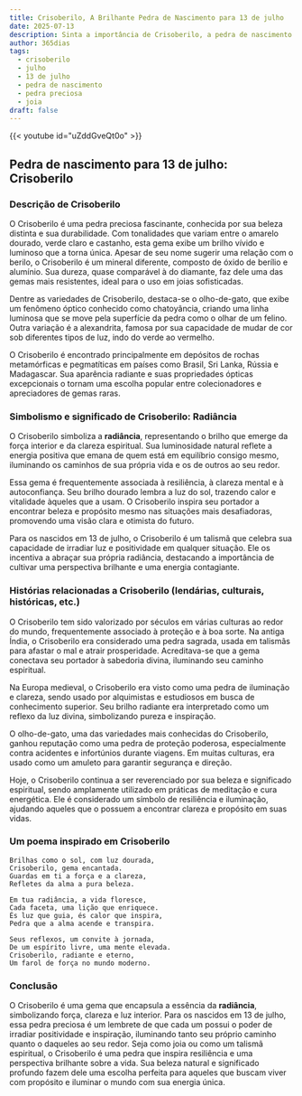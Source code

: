 ```yaml
---
title: Crisoberilo, A Brilhante Pedra de Nascimento para 13 de julho
date: 2025-07-13
description: Sinta a importância de Crisoberilo, a pedra de nascimento de 13 de julho que simboliza Radiância. Deixe que sua beleza e significado iluminem seu dia.
author: 365dias
tags:
  - crisoberilo
  - julho
  - 13 de julho
  - pedra de nascimento
  - pedra preciosa
  - joia
draft: false
---
```


{{< youtube id="uZddGveQt0o" >}}

## Pedra de nascimento para 13 de julho: Crisoberilo

### Descrição de Crisoberilo

O Crisoberilo é uma pedra preciosa fascinante, conhecida por sua beleza distinta e sua durabilidade. Com tonalidades que variam entre o amarelo dourado, verde claro e castanho, esta gema exibe um brilho vívido e luminoso que a torna única. Apesar de seu nome sugerir uma relação com o berilo, o Crisoberilo é um mineral diferente, composto de óxido de berílio e alumínio. Sua dureza, quase comparável à do diamante, faz dele uma das gemas mais resistentes, ideal para o uso em joias sofisticadas.

Dentre as variedades de Crisoberilo, destaca-se o olho-de-gato, que exibe um fenômeno óptico conhecido como chatoyância, criando uma linha luminosa que se move pela superfície da pedra como o olhar de um felino. Outra variação é a alexandrita, famosa por sua capacidade de mudar de cor sob diferentes tipos de luz, indo do verde ao vermelho.

O Crisoberilo é encontrado principalmente em depósitos de rochas metamórficas e pegmatíticas em países como Brasil, Sri Lanka, Rússia e Madagascar. Sua aparência radiante e suas propriedades ópticas excepcionais o tornam uma escolha popular entre colecionadores e apreciadores de gemas raras.

### Simbolismo e significado de Crisoberilo: Radiância

O Crisoberilo simboliza a **radiância**, representando o brilho que emerge da força interior e da clareza espiritual. Sua luminosidade natural reflete a energia positiva que emana de quem está em equilíbrio consigo mesmo, iluminando os caminhos de sua própria vida e os de outros ao seu redor.

Essa gema é frequentemente associada à resiliência, à clareza mental e à autoconfiança. Seu brilho dourado lembra a luz do sol, trazendo calor e vitalidade àqueles que a usam. O Crisoberilo inspira seu portador a encontrar beleza e propósito mesmo nas situações mais desafiadoras, promovendo uma visão clara e otimista do futuro.

Para os nascidos em 13 de julho, o Crisoberilo é um talismã que celebra sua capacidade de irradiar luz e positividade em qualquer situação. Ele os incentiva a abraçar sua própria radiância, destacando a importância de cultivar uma perspectiva brilhante e uma energia contagiante.

### Histórias relacionadas a Crisoberilo (lendárias, culturais, históricas, etc.)

O Crisoberilo tem sido valorizado por séculos em várias culturas ao redor do mundo, frequentemente associado à proteção e à boa sorte. Na antiga Índia, o Crisoberilo era considerado uma pedra sagrada, usada em talismãs para afastar o mal e atrair prosperidade. Acreditava-se que a gema conectava seu portador à sabedoria divina, iluminando seu caminho espiritual.

Na Europa medieval, o Crisoberilo era visto como uma pedra de iluminação e clareza, sendo usado por alquimistas e estudiosos em busca de conhecimento superior. Seu brilho radiante era interpretado como um reflexo da luz divina, simbolizando pureza e inspiração.

O olho-de-gato, uma das variedades mais conhecidas do Crisoberilo, ganhou reputação como uma pedra de proteção poderosa, especialmente contra acidentes e infortúnios durante viagens. Em muitas culturas, era usado como um amuleto para garantir segurança e direção.

Hoje, o Crisoberilo continua a ser reverenciado por sua beleza e significado espiritual, sendo amplamente utilizado em práticas de meditação e cura energética. Ele é considerado um símbolo de resiliência e iluminação, ajudando aqueles que o possuem a encontrar clareza e propósito em suas vidas.

### Um poema inspirado em Crisoberilo

```
Brilhas como o sol, com luz dourada,  
Crisoberilo, gema encantada.  
Guardas em ti a força e a clareza,  
Refletes da alma a pura beleza.  

Em tua radiância, a vida floresce,  
Cada faceta, uma lição que enriquece.  
És luz que guia, és calor que inspira,  
Pedra que a alma acende e transpira.  

Seus reflexos, um convite à jornada,  
De um espírito livre, uma mente elevada.  
Crisoberilo, radiante e eterno,  
Um farol de força no mundo moderno.
```

### Conclusão

O Crisoberilo é uma gema que encapsula a essência da **radiância**, simbolizando força, clareza e luz interior. Para os nascidos em 13 de julho, essa pedra preciosa é um lembrete de que cada um possui o poder de irradiar positividade e inspiração, iluminando tanto seu próprio caminho quanto o daqueles ao seu redor. Seja como joia ou como um talismã espiritual, o Crisoberilo é uma pedra que inspira resiliência e uma perspectiva brilhante sobre a vida. Sua beleza natural e significado profundo fazem dele uma escolha perfeita para aqueles que buscam viver com propósito e iluminar o mundo com sua energia única.